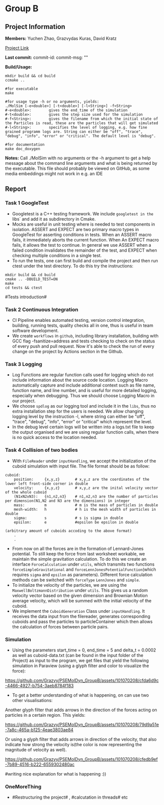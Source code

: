 # Group B
## Project Information

**Members:**
    Yuchen Zhao,
    Grazvydas Kuras,
    David Kratz

[Project Link](https://github.com/Grazvy/PSEMolDyn_GroupB)

**Last commit:** commit-id:   commit-msg: ""

**Build/Usage:**
```
mkdir build && cd build
ccmake ..

#for executable
make

#for usage type -h or no arguments, yields:
./MolSim [-e<double>] [-t<double>] [-l<String>] -f<String>
#-e<double>:        gives the end_time of the simulation
#-t<double>:        gives the step size used for the simulation
#-f<String>:        gives the filename from which the initial state of the Particles is read, these are the particles that will get simulated
#-l<String>:        specifies the level of logging, e.g. how fine grained programm logs are. String can either be "off", "trace", "debug", "info", "error" or "critical". The default level is "debug".

#for documentation
make doc_doxygen 
```

**Notes:**
Call ./MolSim with no arguments or the -h argument to get a help message about the 
command line arguments and what is being returned by the executable. This file should probably be viewed on GitHub, as some media embeddings might not work in e.g. an IDE 

## Report
### Task 1 GoogleTest
- Googletest is a C++ testing framework. We include `googletest in the `libs` and add it as subdirectory in Cmake.
- Mocks are useful in unit testing where is needed to test components in isolation. ASSERT and EXPECT are two primary macro types in GoogleTest for asserting conditions in tests. When an ASSERT macro fails, it immediately aborts the current function. When An EXPECT macro fails, it allows the test to continue. In general we use ASSERT when a failed condition invalidates the remainder of the test, and EXPECT when checking multiple conditions in a single test.
- To run the tests, one can first build and compile the project and then run ctest under the test directory. To do this try the instructions:
```
mkdir build && cd build
cmake .. -DBUILD_TEST=ON
make
cd tests && ctest
```
#Tests introduction#

### Task 2 Continuous Integration
- CI Pipeline enables automated testing, version control integration, building, running tests, quality checks all in one, thus is useful in team software development. 
- We create `workflows` in `github`, including library installation, building with GCC flag -fsanitize=address and tests checking to check on the status of every push and pull request. Now it's able to check the run of every change on the project by Actions section in the Github.


### Task 3 Logging 
- Log Functions are regular function calls used for logging which do not include information about the source code location. Logging Macro automatically capture and include additional context such as file name, function name, and line number, and is useful for more detailed logging, especially when debugging. Thus we should choose Logging Macro in our project. 
- We choose `spdlog` as our logging tool and include it in the `libs`, thus no extra installation step for the users is needed. We allow changing logging level by the instruction -l<String>, where string can either be "off", "trace", "debug", "info", "error" or "critical" which represent the level. 
- In the debug level certain logs will be written into a logs.txt file to keep the output organised and we are using regular function calls, when there is no quick access to the location needed.

### Task 4 Collision of two bodies
- With `FileReader` under `inputHandling`, we accept the initialization of the cuboid simulation with input file. The file format should be as follow:
```
cuboid:
    position:     {x,y,z}       # x,y,z are the coordinates of the lower left front-side corner in double
    velocity:     {x,y,z}       # x,y,z are the inital velocity vector of the whole cuboid
    (N1xN2xN3):   {n1,n2,n3}    # n1,n2,n3 are the number of particles per dimension(N1,N2 and N3 are the dimensions) in integer
    mass:         m             # m is the mass of particles in double
    mesh-width:   h             # h is the mesh width of particles in double
    sigma:        s             # s is sigma in double
    epsilon:      e             #epsilon be epsilon in double

(arbitrary amount of cuboids accoding to the above format)
    .
    .
```
- From now on all the forces are in the formation of Lennard-Jones potential. To still keep the force from last worksheet workable, we maintain the simple gravitation calculation. To do this we create an interface `ForceCalculation` under `utils`, which transmits two functions `forceSimpleGravitational` and `forceLennJonesPotentialFunction`(which requires `sigma` and `epsilon` as parameters). Different force calculation methods can be switched with `forceType` `LennJones` and `simple`.
- To initialize the velocity of the particles, we are using the `MaxwellBoltzmannDistribution` under `utils`. This gives us a random velocity vector based on the given dimension and Brownian Motion average velocity, which will be summed with the initial velocity of the cuboid.
- We implement the `CuboidGeneration` Class under `inputHandling`. It receives the data input from the filereader, generates corresponding cuboids and pass the particles to particleContainer which then allows the calculation of forces between particle pairs. 

### Simulation
- Using the parameters start_time = 0, end_time = 5 and delta_t = 0.0002 as well as cuboid-data.txt (can be found in the input folder of the Project) as input to the program, we get files that yield the following simulation in Paraview (using a glyph filter and color to visualize the force):

https://github.com/Grazvy/PSEMolDyn_GroupB/assets/101070208/cfda6d9c-4466-4927-b754-3aeb8784f183

- To get a better understanding of what is happening, on can use two other visualisations:

Another glyph filter that adds arrows in the direction of the forces acting on particles in a certain region. This yields:


https://github.com/Grazvy/PSEMolDyn_GroupB/assets/101070208/79d9a51e-7a8c-465a-b125-4eae3803ae84

Or using a glyph filter that adds arrows in direction of the velocity, that also indicate how strong the velocity is(the color is now representing the magnitude of velocity as well).

https://github.com/Grazvy/PSEMolDyn_GroupB/assets/101070208/cfedb9ef-7b89-4516-b222-6559302480ac


#writing nice explanation for what is happening :))




### OneMoreThing
- #Restructuring the project# , #calcutation in threads# etc


















